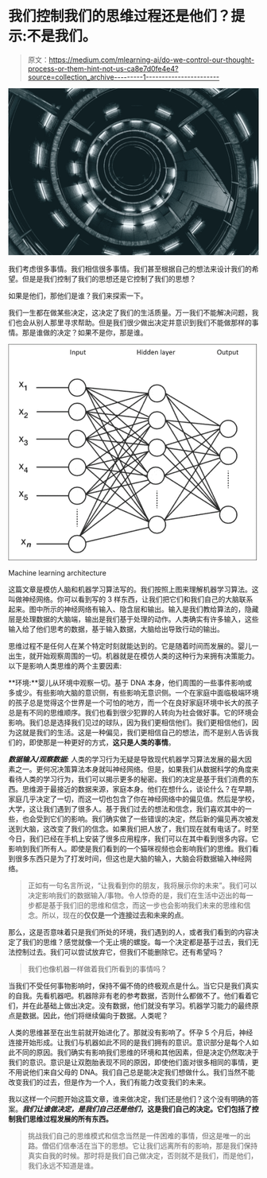 # 我们控制我们的思维过程还是他们？提示:不是我们。

> 原文：<https://medium.com/mlearning-ai/do-we-control-our-thought-process-or-them-hint-not-us-ca8e7d0fe4e4?source=collection_archive---------1----------------------->

![](img/2367caa07020115b42f369343f9abc19.png)

我们考虑很多事情。我们相信很多事情。我们甚至根据自己的想法来设计我们的希望。但是是我们控制了我们的思想还是它控制了我们的思想？

如果是他们，那他们是谁？我们来探索一下。

我们一生都在做某些决定，这决定了我们的生活质量。万一我们不能解决问题，我们也会从别人那里寻求帮助。但是我们很少做出决定并意识到我们不能做那样的事情。那是谁做的决定？如果不是你，那是谁。

![](img/4315d8108a59d6b4cf17e95ca25836d1.png)

Machine learning architecture

这篇文章是模仿人脑和机器学习算法写的。我们按照上图来理解机器学习算法。这叫做神经网络。你可以看到写的 3 样东西，让我们把它们和我们自己的大脑联系起来。图中所示的神经网络有输入、隐含层和输出。输入是我们教给算法的，隐藏层是处理数据的大脑端，输出是我们基于处理的动作。人类确实有许多输入，这些输入给了他们思考的数据，基于输入数据，大脑给出导致行动的输出。

思维过程不是任何人在某个特定时刻就能达到的。它是随着时间而发展的。婴儿一出生，就开始观察周围的一切。机器就是在模仿人类的这种行为来拥有决策能力。以下是影响人类思维的两个主要因素:

**环境:**婴儿从环境中观察一切。基于 DNA 本身，他们周围的一些事件影响或多或少。有些影响大脑的意识侧，有些影响无意识侧。一个在家庭中面临极端环境的孩子总是觉得这个世界是一个可怕的地方，而一个在良好家庭环境中长大的孩子总是有不同的思维顺序。我们也看到很少犯罪的人转向为社会做好事。它的环境会影响。我们总是选择我们见过的球队，因为我们更相信他们。我们更相信他们，因为这就是我们的生活。这是一种偏见，我们更相信自己的想法，而不是别人告诉我们的，即使那是一种更好的方式，**这只是人类的事情**。

***数据输入/观察数据:*** 人类的学习行为无疑是导致现代机器学习算法发展的最大因素之一。更何况决策算法本身就叫神经网络。但是，如果我们从数据科学的角度来看待人类的学习行为，我们可以揭示更多的秘密。我们的决定是基于我们消费的东西。思维源于最接近的数据来源，家庭本身。他们在想什么，谈论什么？在早期，家庭几乎决定了一切，而这一切也包含了你在神经网络中的偏见值。然后是学校，大学，这让我们遇到了很多人。基于我们过去的想法和信念，我们喜欢其中的一些，也会受到它们的影响。我们确实做了一些错误的决定，然后新的偏见再次被发送到大脑，这改变了我们的信念。如果我们把人放了，我们现在就有电话了。时至今日，我们已经在手机上安装了很多应用程序，我们可以在其中看到很多内容。它影响到我们所有人。即使是我们看到的一个猫咪视频也会影响我们的思维。我们看到很多东西只是为了打发时间，但这也是大脑的输入，大脑会将数据输入神经网络。

> 正如有一句名言所说，“让我看到你的朋友，我将展示你的未来”。我们可以决定影响我们的数据输入/事物。令人惊奇的是，我们在生活中迈出的每一步都是基于我们旧的思维和信念，而这一步也会影响我们未来的思维和信念。所以，现在的**仅仅是一个连接过去和未来的点**。

那么，这是否意味着只是我们所处的环境，我们遇到的人，或者我们看到的内容决定了我们的思维？感觉就像一个无止境的螺旋。每一个决定都是基于过去，我们无法控制过去。我们可以尝试放弃它，但我们不能删除它。还有希望吗？

> 我们也像机器一样做着我们所看到的事情吗？

当我们不受任何事物影响时，保持不偏不倚的终极观点是什么。当它只是我们真实的自我。先看机器吧。机器除非有老的参考数据，否则什么都做不了。他们看着它们，并在此基础上做出决定。没有数据，他们就没有学习。机器学习能力的最终原点是数据。因此，他们将继续偏向于数据。人类呢？

人类的思维甚至在出生前就开始进化了。那就没有影响了。怀孕 5 个月后，神经连接开始形成。让我们与机器如此不同的是我们拥有的意识。意识部分是每个人如此不同的原因。我们确实有影响我们思维的环境和其他因素，但是决定仍然取决于我们的意识。意识是让双胞胎表现不同的原因，即使他们面对很多相同的事情，更不用说他们来自父母的 DNA。我们自己总是能决定我们想做什么。我们当然不能改变我们的过去，但是作为一个人，我们有能力改变我们的未来。

我以这样一个问题开始这篇文章，谁来做决定，我们还是他们？这个没有明确的答案。***我们让谁做决定，是我们自己还是他们*，这是我们自己的决定。它们包括了控制我们思维过程发展的所有东西。**

> 挑战我们自己的思维模式和信念当然是一件困难的事情，但这是唯一的出路。僧侣们信奉活在当下的思想。它让我们远离所有的影响，那是我们保持真实自我的时候。那时将是我们自己做决定，否则就不是我们，而是他们，我们永远不知道是谁。
